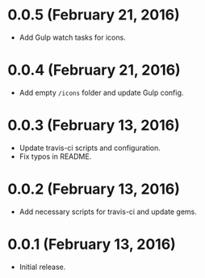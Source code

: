# 0.0.5 (February 21, 2016)

- Add Gulp watch tasks for icons.

# 0.0.4 (February 21, 2016)

- Add empty `/icons` folder and update Gulp config.

# 0.0.3 (February 13, 2016)

- Update travis-ci scripts and configuration.
- Fix typos in README.

# 0.0.2 (February 13, 2016)

- Add necessary scripts for travis-ci and update gems.

# 0.0.1 (February 13, 2016)

- Initial release.
